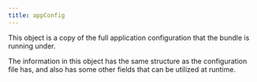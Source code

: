 ```yaml
---
title: appConfig
---
```


This object is a copy of the full application configuration that the bundle is
running under.

The information in this object has the same structure as the configuration file
has, and also has some other fields that can be utilized at runtime.
